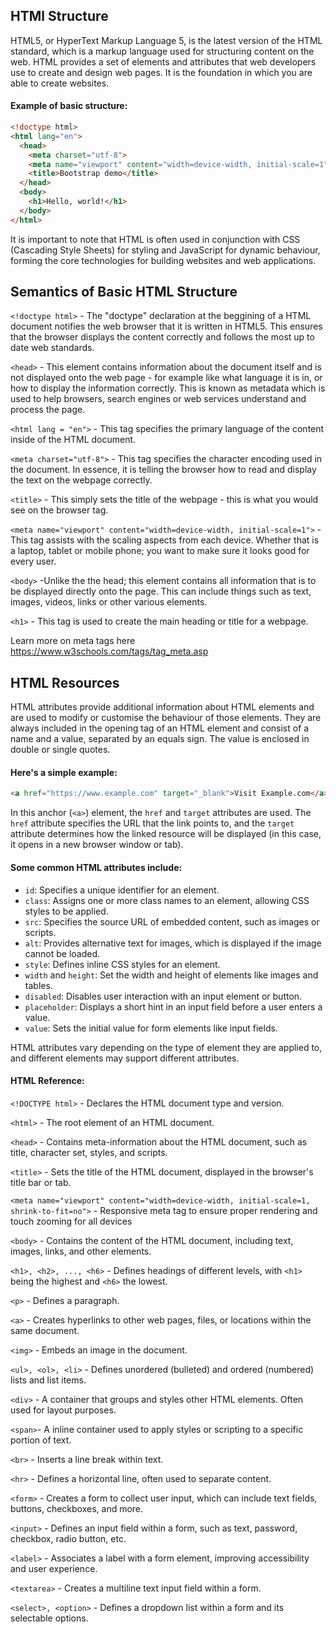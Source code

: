 ## HTMl Structure

HTML5, or HyperText Markup Language 5, is the latest version of the HTML standard, which is a markup language used for structuring content on the web. HTML provides a set of elements and attributes that web developers use to create and design web pages. It is the foundation in which you are able to create websites. 

#### Example of basic structure:

```html
<!doctype html>
<html lang="en">
  <head>
    <meta charset="utf-8">
    <meta name="viewport" content="width=device-width, initial-scale=1">
    <title>Bootstrap demo</title>
  </head>
  <body>
    <h1>Hello, world!</h1>
  </body>
</html>
```

It is important to note that HTML is often used in conjunction with CSS (Cascading Style Sheets) for styling and JavaScript for dynamic behaviour, forming the core technologies for building websites and web applications.  

## Semantics of Basic HTML Structure

`<!doctype html>` - The "doctype" declaration at the beggining of a HTML document notifies the web browser that it is written in HTML5. This ensures that the browser displays the content correctly and follows the most up to date web standards.

`<head>` - This element contains information about the document itself and is not displayed onto the web page - for example like what language it is in, or how to display the information correctly. This is known as metadata which is used to help browsers, search engines or web services understand and process the page.

`<html lang = "en">` - This tag specifies the primary language of the content inside of the HTML document. 

`<meta charset="utf-8">` - This tag specifies the character encoding used in the document. In essence, it is telling the browser how to read and display the text on the webpage correctly.

`<title>` - This simply sets the title of the webpage - this is what you would see on the browser tag.

`<meta name="viewport" content="width=device-width, initial-scale=1">` - This tag assists with the scaling aspects from each device. Whether that is a laptop, tablet or mobile phone; you want to make sure it looks good for every user.

`<body>` -Unlike the the head; this element contains all information that is to be displayed directly onto the page. This can include things such as text, images, videos, links or other various elements.

`<h1>` - This tag is used to create the main heading or title for a webpage.

Learn more on meta tags here https://www.w3schools.com/tags/tag_meta.asp

## HTML Resources

HTML attributes provide additional information about HTML elements and are used to modify or customise the behaviour of those elements. They are always included in the opening tag of an HTML element and consist of a name and a value, separated by an equals sign. The value is enclosed in double or single quotes.

#### Here's a simple example:

```html
<a href="https://www.example.com" target="_blank">Visit Example.com</a>
```

In this anchor (`<a>`) element, the `href` and `target` attributes are used. The `href` attribute specifies the URL that the link points to, and the `target` attribute determines how the linked resource will be displayed (in this case, it opens in a new browser window or tab).

#### Some common HTML attributes include:

* `id`: Specifies a unique identifier for an element.
* `class`: Assigns one or more class names to an element, allowing CSS styles to be applied.
* `src`: Specifies the source URL of embedded content, such as images or scripts.
* `alt`: Provides alternative text for images, which is displayed if the image cannot be loaded.
* `style`: Defines inline CSS styles for an element.
* `width` and `height`: Set the width and height of elements like images and tables.
* `disabled`: Disables user interaction with an input element or button.
* `placeholder`: Displays a short hint in an input field before a user enters a value.
* `value`: Sets the initial value for form elements like input fields.

HTML attributes vary depending on the type of element they are applied to, and different elements may support different attributes. 

#### HTML Reference:

`<!DOCTYPE html>` - Declares the HTML document type and version.

`<html>` - The root element of an HTML document.

`<head>` - Contains meta-information about the HTML document, such as title, character set, styles, and scripts.

`<title>` - Sets the title of the HTML document, displayed in the browser's title bar or tab.

`<meta name="viewport" content="width=device-width, initial-scale=1, shrink-to-fit=no">` - Responsive meta tag to ensure proper rendering and touch zooming for all devices

`<body>` - Contains the content of the HTML document, including text, images, links, and other elements.

`<h1>, <h2>, ..., <h6>` - Defines headings of different levels, with `<h1>` being the highest and `<h6>` the lowest.

`<p>` - Defines a paragraph.

`<a>` - Creates hyperlinks to other web pages, files, or locations within the same document.

`<img>` - Embeds an image in the document.

`<ul>, <ol>, <li>` - Defines unordered (bulleted) and ordered (numbered) lists and list items.

`<div>` - A container that groups and styles other HTML elements. Often used for layout purposes.

`<span>`- A inline container used to apply styles or scripting to a specific portion of text.

`<br>` - Inserts a line break within text.

`<hr>` - Defines a horizontal line, often used to separate content.

`<form>` - Creates a form to collect user input, which can include text fields, buttons, checkboxes, and more.

`<input>` - Defines an input field within a form, such as text, password, checkbox, radio button, etc.

`<label>` - Associates a label with a form element, improving accessibility and user experience.

`<textarea>` - Creates a multiline text input field within a form.

`<select>, <option>` - Defines a dropdown list within a form and its selectable options.